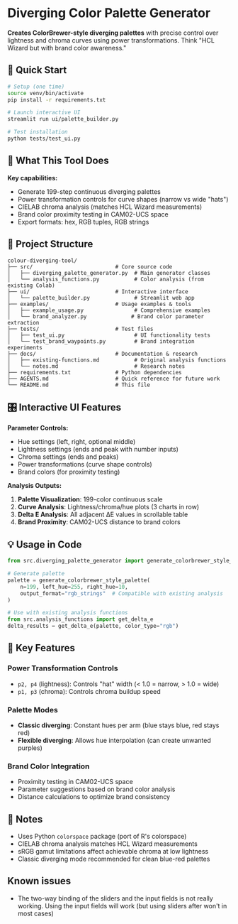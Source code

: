 # Diverging Color Palette Generator

**Creates ColorBrewer-style diverging palettes** with precise control over lightness and chroma curves using power transformations. Think "HCL Wizard but with brand color awareness."

## 🚀 Quick Start

```bash
# Setup (one time)
source venv/bin/activate
pip install -r requirements.txt

# Launch interactive UI
streamlit run ui/palette_builder.py

# Test installation
python tests/test_ui.py
```

## 🎯 What This Tool Does

**Key capabilities:**

- Generate 199-step continuous diverging palettes
- Power transformation controls for curve shapes (narrow vs wide "hats")
- CIELAB chroma analysis (matches HCL Wizard measurements)
- Brand color proximity testing in CAM02-UCS space
- Export formats: hex, RGB tuples, RGB strings

## 📁 Project Structure

```
colour-diverging-tool/
├── src/                          # Core source code
│   ├── diverging_palette_generator.py  # Main generator classes
│   └── analysis_functions.py           # Color analysis (from existing Colab)
├── ui/                           # Interactive interface
│   └── palette_builder.py              # Streamlit web app
├── examples/                     # Usage examples & tools
│   ├── example_usage.py                # Comprehensive examples
│   └── brand_analyzer.py              # Brand color parameter extraction
├── tests/                        # Test files
│   ├── test_ui.py                      # UI functionality tests
│   └── test_brand_waypoints.py         # Brand integration experiments
├── docs/                         # Documentation & research
│   ├── existing-functions.md           # Original analysis functions
│   └── notes.md                        # Research notes
├── requirements.txt              # Python dependencies
├── AGENTS.md                     # Quick reference for future work
└── README.md                     # This file
```

## 🎛️ Interactive UI Features

**Parameter Controls:**

- Hue settings (left, right, optional middle)
- Lightness settings (ends and peak with number inputs)
- Chroma settings (ends and peaks)
- Power transformations (curve shape controls)
- Brand colors (for proximity testing)

**Analysis Outputs:**

1. **Palette Visualization**: 199-color continuous scale
2. **Curve Analysis**: Lightness/chroma/hue plots (3 charts in row)
3. **Delta E Analysis**: All adjacent ΔE values in scrollable table
4. **Brand Proximity**: CAM02-UCS distance to brand colors

## 💡 Usage in Code

```python
from src.diverging_palette_generator import generate_colorbrewer_style_palette

# Generate palette
palette = generate_colorbrewer_style_palette(
    n=199, left_hue=255, right_hue=10,
    output_format="rgb_strings"  # Compatible with existing analysis
)

# Use with existing analysis functions
from src.analysis_functions import get_delta_e
delta_results = get_delta_e(palette, color_type="rgb")
```

## 🔬 Key Features

### Power Transformation Controls

- `p2, p4` (lightness): Controls "hat" width (< 1.0 = narrow, > 1.0 = wide)
- `p1, p3` (chroma): Controls chroma buildup speed

### Palette Modes

- **Classic diverging**: Constant hues per arm (blue stays blue, red stays red)
- **Flexible diverging**: Allows hue interpolation (can create unwanted purples)

### Brand Color Integration

- Proximity testing in CAM02-UCS space
- Parameter suggestions based on brand color analysis
- Distance calculations to optimize brand consistency

## 📝 Notes

- Uses Python `colorspace` package (port of R's colorspace)
- CIELAB chroma analysis matches HCL Wizard measurements
- sRGB gamut limitations affect achievable chroma at low lightness
- Classic diverging mode recommended for clean blue-red palettes

## Known issues

- The two-way binding of the sliders and the input fields is not really working. Using the input fields will work (but using sliders after won't in most cases)

